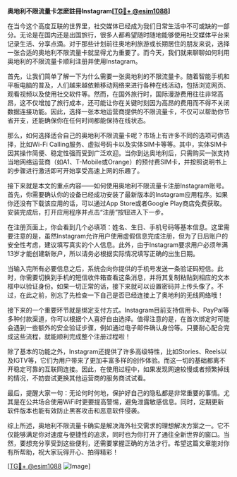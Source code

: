 **奥地利不限流量卡怎麽註冊Instagram[[TG💪+ @esim1088](https://t.me/s/esim1088)]**

在当今这个高度互联的世界里，社交媒体已经成为我们日常生活中不可或缺的一部分。无论是在国内还是出国旅行，很多人都希望随时随地能够使用社交媒体平台来记录生活、分享点滴。对于那些计划前往奥地利旅游或长期居住的朋友来说，选择一张合适的奥地利不限流量卡就显得尤为重要了。而今天，我们就来聊聊如何利用奥地利的不限流量卡顺利注册并使用Instagram。

首先，让我们简单了解一下为什么需要一张奥地利的不限流量卡。随着智能手机和平板电脑的普及，人们越来越依赖移动网络来进行各种在线活动，包括浏览网页、观看视频以及使用社交软件等。然而，在国外旅行时，国际漫游费用往往非常高昂，这不仅增加了旅行成本，还可能让你在关键时刻因为高昂的费用而不得不关闭数据连接功能。因此，选择一张本地运营商提供的不限流量卡，不仅可以帮助你节省开支，还能确保你在任何时间都能保持在线状态。

那么，如何选择适合自己的奥地利不限流量卡呢？市场上有许多不同的选项可供选择，比如Wi-Fi Calling服务、虚拟号码卡以及实体SIM卡等等。其中，实体SIM卡因其操作简便、稳定性强而受到广泛欢迎。当你到达奥地利后，只需购买一张支持当地网络运营商（如A1、T-Mobile或Orange）的预付费SIM卡，并按照说明书上的步骤进行激活即可开始享受高速上网的乐趣了。

接下来就是本文的重点内容——如何使用奥地利不限流量卡注册Instagram账号。首先，你需要确认你的设备已经成功安装了最新版本的Instagram应用程序。如果你还没有下载该应用的话，可以通过App Store或者Google Play商店免费获取。安装完成后，打开应用程序并点击“注册”按钮进入下一步。

在注册页面上，你会看到几个必填项：姓名、生日、手机号码等基本信息。这里需要注意的是，虽然Instagram允许用户使用虚假信息完成注册，但为了日后账户的安全性考虑，建议填写真实的个人信息。此外，由于Instagram要求用户必须年满13岁才能创建新账户，所以请务必根据实际情况填写正确的出生日期。

当输入完所有必要信息之后，系统会向你提供的手机号发送一条验证码短信。此时，你需要切换到手机的短信收件箱查看这条消息，并将其复制粘贴到相应的文本框中以验证身份。如果一切正常的话，接下来就可以设置密码并上传头像了。不过，在此之前，别忘了先检查一下自己是否已经连接上了奥地利的无线网络哦！

接下来的一个重要环节就是绑定支付方式。Instagram目前支持信用卡、PayPal等多种付款渠道，你可以根据个人喜好自由选择。值得注意的是，在首次绑定时可能会遇到一些额外的安全验证步骤，例如通过电子邮件确认身份等。只要耐心配合完成这些流程，就能顺利完成整个注册过程啦！

除了基本的功能之外，Instagram还提供了许多高级特性，比如Stories、Reels以及IGTV等，它们为用户带来了更加丰富多样的创作体验。而这一切的基础都离不开稳定可靠的互联网连接。因此，在使用过程中，如果发现网速较慢或者频繁掉线的情况，不妨尝试更换其他运营商的服务商试试看。

最后，提醒大家一句：无论何时何地，保护好自己的隐私都是非常重要的事情。尤其是在公共场合使用WiFi时更要提高警惕，避免泄露敏感信息。同时，定期更新软件版本也能有效防止黑客攻击和恶意软件侵袭。

综上所述，奥地利不限流量卡确实是解决海外社交需求的理想解决方案之一。它不仅能够满足你对速度与便捷性的追求，同时也为你打开了通往全新世界的窗口。当然，要想充分享受到这些便利，还需要掌握正确的方法才行。希望这篇文章能对你有所帮助，祝大家玩得开心、拍得精彩！

[[TG💪+ @esim1088](https://t.me/s/esim1088) ![Image](https://i.postimg.cc/4NQfJmqS/Snipaste-2025-05-13-00-14-12.png)]